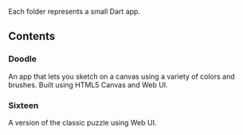 Each folder represents a small Dart app.

## Contents

### Doodle

An app that lets you sketch on a canvas using a variety of colors and brushes.
Built using HTML5 Canvas and Web UI.

### Sixteen

A version of the classic puzzle using Web UI.
